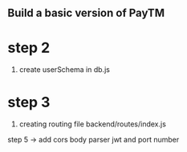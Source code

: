 
## Build a basic version of PayTM


# step 2
1. create userSchema in db.js

# step 3
1. creating routing file backend/routes/index.js

 step 5 -> add cors body parser jwt and port number
